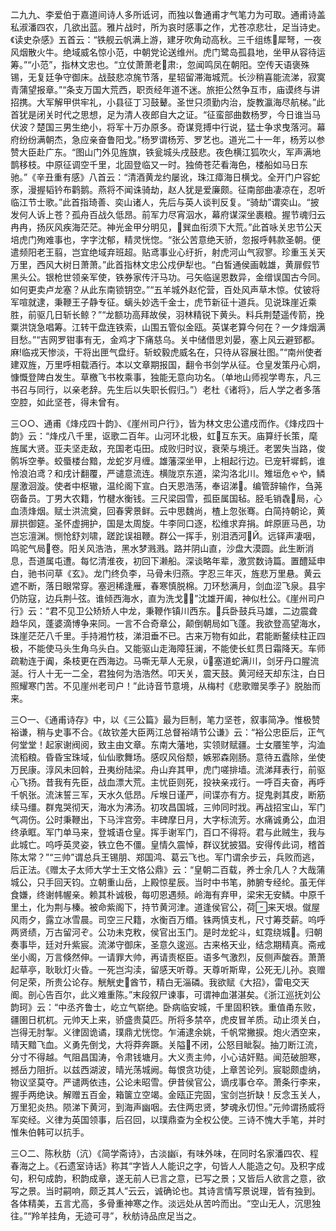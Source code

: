 <!-- { "loadSidebar": true } -->
二九九、李爱伯于嘉道间诗人多所诋诃，而独以鲁通甫才气笔力为可取。通甫诗盖私淑潘四农，几欲出蓝。雅片战时，所为哀时感事之作，尤苍凉悲壮，足当诗史。《读史杂感》五首云：“铁舰云帆满上游，建牙吹角动高秋。三千组练犀弩，一夜风烟散火牛。绝域威名惊小范，中朝党论送维州。虎门鹭岛孤县地，坐甲从容待运筹。”“小范”，指林文忠也。“立仗萧萧老肃，忽闻鸣凤在朝阳。空传天语褒殊锡，无复廷争守御床。战鼓悲凉旄节落，星轺留滞海城荒。长沙稍喜能流涕，寂寞青蒲望报章。”“条支万国大荒西，职贡经年道不迷。旅拒公然争互市，庙谟终与讲招携。大军解甲供牢礼，小县征丁习鼓鼙。圣世只须勤内治，旋教瀛海尽航梯。”此首犹是闭关时代之思想，足为清人夜郎自大之证。“征蛮部曲数杨罗，今日谁当马伏波？楚国三男生绝小，将军十万办原多。奇谋竞搏中行说，猛士争求曳落河。幕府纷纷满朝杰，急应亲奋鲁阳戈。”杨罗谓杨芳、罗艺也。道光二十一年，杨芳以参赞大臣赴广东。“图山门外见旌旗，铁瓮城头戌鼓悲。夜色横江狐吹火，军声满地鹊移枝。中原征调空千里，北固登临又一时。独倚苍茫看海色，楼船如马日东驰。”《辛丑重有感》八首云：“清酒黄龙约屡讹，珠江瘴海日横戈。全开门户容蛇豕，漫握韬钤布鹳鹅。燕将不闻诛骑劫，赵人犹是爱廉颇。征南部曲凄凉在，忍听临江节士歌。”此首指琦善、奕山诸人，先后与英人谈判反复。“骑劫”谓奕山。“披发何人诉上苍？孤舟百战久低昂。前军力尽宵泅水，幕府谋深坐裹粮。握节魂归云冉冉，扬灰风疾海茫茫。神光金甲分明见，巽血衔须下大荒。”此首咏关忠节公天培虎门殉难事也，字字沈郁，精灵恍惚。“张公苦意绝天骄，忽报呼韩款圣朝。便遣频阳老王翦，岂宜绝域弃班超。贴鸢事业心纡折，射虎河山气寂寥。珍重玉关天万里，西风大树日萧萧。”此首指林文忠公戍伊犁也。“白皙通侯画戟雄，黄扉假节黑头公。银枪世领亲军使，铁券家传汗马功。弓矢临逞恩数异，金缯误国古今同。如何更卖卢龙塞？从此东南锁钥空。”“五羊城外赵佗营，百处风声草木惊。仗铍将军喧就逮，秉鞭王子静专征。螭头妙选千金士，虎节新征十道兵。见说珠崖近乘胜，前驱几日斩长鲸？”“龙额功高拜故侯，羽林精锐下黄头。料兵荆楚遥传箭，挽粟洪饶急唱筹。江转干盘连铁索，山围五管似金瓯。英谋老算今何在？一夕烽烟满目愁。”“吉网罗钳事有无，金鸡才下痛慈乌。关中储借思刘晏，塞上风云避郅都。麻临戎天惨淡，干将出匣气盘纡。斩蛟毅虎威名在，只待从容展壮图。”“南州使者建双旌，万里呼相载酒行。本以文章期报国，翻令书剑学从征。仓皇发策丹心炯，慷慨登陴白发生。草檄飞书枚乘事，独能无意向功名。（单地山师视学粤东，凡三书召与同行，以亲老辞。先生后以失职长假归。”）老杜《诸将》，后人学之者多落空腔，如此坚苍，得未曾有。

三○○、通甫《烽戍四十韵》、《崖州司户行》，皆为林文忠公遣戍而作。《烽戍四十韵》云：“烽戍八千里，讴歌二百年。山河环北极，虹互东天。庙算纡长策，麾旌属大贤。亚夫坚走敌，充国老屯田。成败归时议，衰荣与境迁。老罢失当路，俊鹘坼空拳。蛟蜃楼台黯，龙蛇岁月缠。雄藩深坐甲，上相起行边。已宠轩墀鹤，谁怜浪泊鸢？和戌计翻覆，严谴意流连。横陇京东道，梁沟洛北川。雉垣危ゃや，鳞屋激洄漩。使者中枢辙，温纶阁下宣。白天恩浩荡，奉诏涕。编管辞输作，刍荛窃备员。丁男大农籍，竹楗水衡钱。三尺梁园雪，孤臣属国毡。胫毛销毳局，心血渍烽烟。赋士洪流奠，回春霁景鲜。云中思魏尚，楂上忽张骞。白简持朝论，黄扉拱御筵。圣怀虚拥护，国是太周旋。牛李同口逐，松维求弃捐。衅原匪马邑，功岂忘澶渊。恻怆舒刘啸，蹉跎误祖鞭。群公一挥手，别泪洒河Й。远铎声凄咽，鸣驼气局卷。阳关风浩浩，黑水梦溅溅。路并阴山直，沙盘大漠圆。此生断消息，吾道属屯遭。每忆清淮夜，初回下濑船。深谈略年辈，激赏数诗篇。置醴延申白，驰书问草《玄》。龙门终负李，马骨未归燕。字忍三年灭，旌悲万里悬。黄云遮不断，落日眼常穿。塞迥稀逢雁，春寒慎脱棉。刀环愁满月，剑血涩飞泉。县宇仍防寇，边兵荆┴弦。谁倾西海水，直为洗戈？”沈雄开阖，神似杜公。《崖州司户行》云：“君不见卫公矫矫人中龙，秉鞭作镇川西东。兵卧鼓兵马雄，二边震聋趋华风，蓬婆滴博争来同。一言不合奇章公，颠倒朝局如飞蓬。我欲登高望海水，珠崖茫茫八千里。手持湘竹枝，涕泪垂不已。古来万物有如此，君能断鳌续柱正四极，不能使马头生角乌头白。又能驱山走海障狂澜，不能使长虹贯日霜降天。车师疏勒连于阗，条枝更在西海边。马嘶无草人无泉，塞道蛇满川，剑牙丹口腥流涎。行人十无一二全，君独何为浩浩然。叩天关，震天鼓。黄河经天却东注，白日照耀寒门苦。不见崖州老司户！”此诗音节意境，从梅村《悲歌赠吴季子》脱胎而来。

三○一、《通甫诗存》中，以《三公篇》最为巨制，笔力坚苍，叙事简净。惟极赞裕谦，稍与史事不合。《故钦差大臣两江总督裕靖节公谦》云：“裕公忠臣后，正气何堂堂！起家谢阀阅，致主由文章。东南大藩地，实领财赋疆。士女餍笙竽，沟洫流稻粮。昏昏宝珠域，仙仙歌舞场。感叹风俗颓，嫉邪森刚肠。意待五蠹除，坐使万民康。淳风未回斡，丑夷纷陆梁。舟山弃其甲，虎门嗟排墙。流涕拜表行，前驱心飞扬。昔我有先臣，战血漂大荒。主忧臣则死，投袂亲戎行。一呼百夫奋，再呼千帆张。流沫誓三军，天水久低昂。斥堠日谨严，间谍亦有方。捉鬼剥其皮，断筋续马缰。群鬼哭彻天，海水为沸汤。初攻昌国城，三帅同时戕。再战招宝山，军门气凋伤。公时秉鞭出，下马泮宫旁。丰碑摩日月，大字标流芳。水痛诚勇公，血泪终承眶。军门单马来，登城语仓皇。挥手谢军门，百口不得将。君与此贼生，我与此城亡。呜呼英灵姿，铁立色不僵。皇情久震悼，群议犹披猖。安得传此词，稽首陈太常？”“三帅”谓总兵王锡朋、郑国鸿、葛云飞也。军门谓余步云，兵败而逃，后正法。《赠太子太师大学士王文恪公鼎》云：“皇朝二百载，养士余几人？大哉蒲城公，只手回天钧。立朝重山岳，上殿惊星辰。当时中书笔，肺腑专经纶。虽无伴食嫌，终谢帏幄亲。赖其朴诚极，每叨恩遇频。岭海有弃甲，梁宋无安鳞。中原千里土，化为荆与榛。被命紫阁下，持节黄河津。道逢侯官公，荷来天垠。僦屋风雨夕，露立冰雪晨。司空三尺籍，水衡百万缗。铢两慎支札，尺寸筹茭薪。呜呼两贤绩，万古留河ぞ。公功未克敉，侯官出玉门。是时龙蛇斗，虹霓绕城。归朝奏事毕，廷对升紫宸。流涕守御床，圣意久逡巡。古来格天业，结念期精真。斋戒坐小阁，万言倏然伸。一请罪大帅，再请责枢臣。语多气激烈，反侧声酸吞。萧萧起草亭，耿耿灯火昏。一死岂沟渎，留感天听尊。天尊听斯卑，公死无儿孙。哀赠何足荣，所贵公论存。觥觥史酋节，精白无淄磷。我欲赋《大招》，雷电交天阍。剖心告百尔，此义难重陈。”末段叙尸谏事，可谓神血湛湛矣。《浙江巡抚刘公韵珂》云：“中丞齐鲁士，屹立气崭绝。卧病临安城，千里固积铁。重值甬东败，疆圉日杌杌。元帅天上来，骄盛贵莫匹。所将多禁卒，虎皮冒羊质。动止须关白，岂得无肘掣。义律固诡谲，璞鼎尤恍惚。乍浦逮余姚，千帆常撇捩。炮火洒空来，晴天黯飞血。义勇先倒戈，大将莽奔蹶。关隘不闭，公怒目眦裂。抽刀断江流，分寸不得越。气阻昌国涛，令肃钱塘月。大义责主帅，小心诘奸黠。闻范破胆寒，撼岳力阻折。以兹西湖波，晴光荡城阙。每恨贪功徒，上章苦论列。宸聪颇虚纳，物议坚莫夺。严谴两依违，公论未昭雪。伊昔侯官公，谪戌事仓卒。萧条行李来，握手两绝诀。解赠五百金，箱箧立空竭。金瓯正完固，宝剑岂折缺！反念玉关人，万里犯炎热。陨涕下黄河，到海声幽咽。去住两忠贤，梦魂永忉怛。”元帅谓扬威将军奕经。义律为英国领事，后召回，以璞鼎查为全权公使。三诗不愧大手笔，并时惟朱伯韩可以抗手。

三○二、陈秋肪（沆）《简学斋诗》，古淡幽，有味外味，在同时名家潘四农、程春海之上。《石遗室诗话》称其“字皆人人能识之字，句皆人人能造之句。及积字成句，积句成韵，积韵成章，遂无前人已言之意，已写之景；又皆后人欲言之意，欲写之景。当时嗣响，颇乏其人”云云，诚确论也。其诗言情写景说理，皆有独到。各体精美，五言尤高，多骨重神寒之作。淡远处从苦吟而出。“空山无人，沉思独往。”“羚羊挂角，无迹可寻”，秋舫诗品庶足当之。

